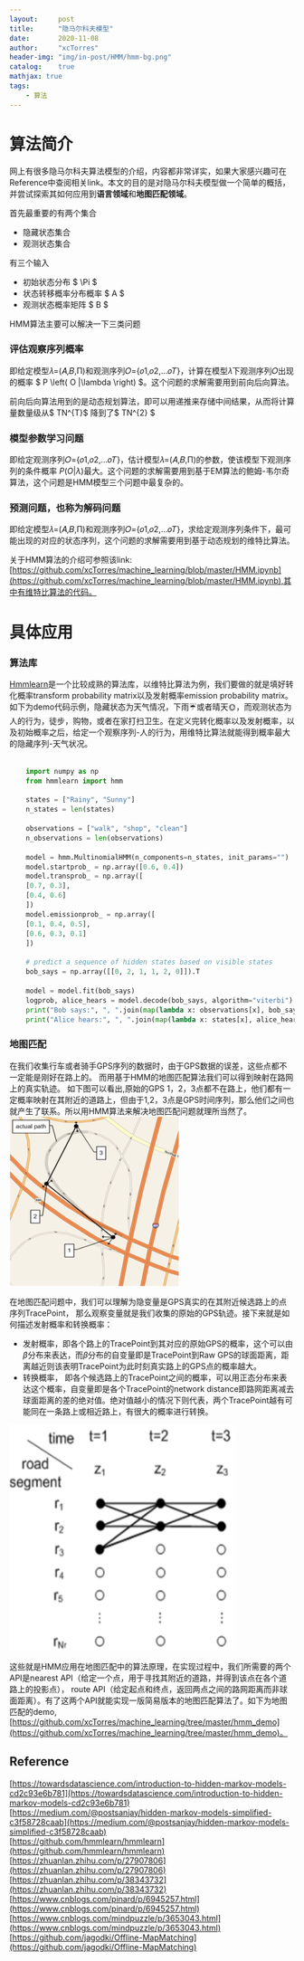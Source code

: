 ```yaml
---
layout:     post
title:      "隐马尔科夫模型"
date:       2020-11-08
author:     "xcTorres"
header-img: "img/in-post/HMM/hmm-bg.png"
catalog:    true
mathjax: true
tags:
    - 算法
---  
```


# 算法简介  
网上有很多隐马尔科夫算法模型的介绍，内容都非常详实，如果大家感兴趣可在Reference中查阅相关link。本文的目的是对隐马尔科夫模型做一个简单的概括， 并尝试探索其如何应用到**语言领域**和**地图匹配领域**。  

首先最重要的有两个集合  
- 隐藏状态集合  
- 观测状态集合

有三个输入
- 初始状态分布 $ \Pi $
- 状态转移概率分布概率  $ A $
- 观测状态概率矩阵 $ B $  

HMM算法主要可以解决一下三类问题  

### 评估观察序列概率
即给定模型𝜆=(𝐴,𝐵,Π)和观测序列𝑂={𝑜1,𝑜2,...𝑜𝑇}，计算在模型𝜆下观测序列𝑂出现的概率
$ P \left( O |\lambda \right) $。这个问题的求解需要用到前向后向算法。   

前向后向算法用到的是动态规划算法，即可以用递推来存储中间结果，从而将计算量数量级从$ TN^{T}$ 降到了$ TN^{2} $  
  

### 模型参数学习问题 
即给定观测序列𝑂={𝑜1,𝑜2,...𝑜𝑇}，估计模型𝜆=(𝐴,𝐵,Π)的参数，使该模型下观测序列的条件概率
$P \left( O |\lambda \right)$最大。这个问题的求解需要用到基于EM算法的鲍姆-韦尔奇算法，这个问题是HMM模型三个问题中最复杂的。   
  

###  预测问题，也称为解码问题  
即给定模型𝜆=(𝐴,𝐵,Π)和观测序列𝑂={𝑜1,𝑜2,...𝑜𝑇}，求给定观测序列条件下，最可能出现的对应的状态序列，这个问题的求解需要用到基于动态规划的维特比算法。  

关于HMM算法的介绍可参照该link:
[https://github.com/xcTorres/machine_learning/blob/master/HMM.ipynb](https://github.com/xcTorres/machine_learning/blob/master/HMM.ipynb),其中有维特比算法的代码。

# 具体应用

### 算法库
[Hmmlearn](https://hmmlearn.readthedocs.io/en/latest/)是一个比较成熟的算法库，以维特比算法为例，我们要做的就是填好转化概率transform probability matrix以及发射概率emission probability matrix。如下为demo代码示例，隐藏状态为天气情况，下雨☔️或者晴天🌞，而观测状态为人的行为，徒步，购物，或者在家打扫卫生。在定义完转化概率以及发射概率，以及初始概率之后，给定一个观察序列-人的行为，用维特比算法就能得到概率最大的隐藏序列-天气状况。
```python

    import numpy as np
    from hmmlearn import hmm

    states = ["Rainy", "Sunny"]
    n_states = len(states)

    observations = ["walk", "shop", "clean"]
    n_observations = len(observations)

    model = hmm.MultinomialHMM(n_components=n_states, init_params="")
    model.startprob_ = np.array([0.6, 0.4])
    model.transprob_ = np.array([
    [0.7, 0.3],
    [0.4, 0.6]
    ])
    model.emissionprob_ = np.array([
    [0.1, 0.4, 0.5],
    [0.6, 0.3, 0.1]
    ])

    # predict a sequence of hidden states based on visible states
    bob_says = np.array([[0, 2, 1, 1, 2, 0]]).T

    model = model.fit(bob_says)
    logprob, alice_hears = model.decode(bob_says, algorithm="viterbi")
    print("Bob says:", ", ".join(map(lambda x: observations[x], bob_says)))
    print("Alice hears:", ", ".join(map(lambda x: states[x], alice_hears)))

```

### 地图匹配  
在我们收集行车或者骑手GPS序列的数据时，由于GPS数据的误差，这些点都不一定能是刚好在路上的。 而用基于HMM的地图匹配算法我们可以得到映射在路网上的真实轨迹。  如下图可以看出,原始的GPS 1，2，3点都不在路上，他们都有一定概率映射在其附近的道路上，但由于1,2，3点是GPS时间序列，那么他们之间也就产生了联系。所以用HMM算法来解决地图匹配问题就理所当然了。
<img src="/img/in-post/HMM/hmm-1.png" width="300" height="300" title="hmm-1">    

在地图匹配问题中，我们可以理解为隐变量是GPS真实的在其附近候选路上的点序列TracePoint， 那么观察变量就是我们收集的原始的GPS轨迹。接下来就是如何描述发射概率和转换概率：
- 发射概率，即各个路上的TracePoint到其对应的原始GPS的概率，这个可以由$\beta$分布来表达，而$\beta$分布的自变量即是TracePoint到Raw GPS的球面距离，距离越近则该表明TracePoint为此时刻真实路上的GPS点的概率越大。
- 转换概率， 即各个候选路上的TracePoint之间的概率，可以用正态分布来表达这个概率，自变量即是各个TracePoint的network distance即路网距离减去球面距离的差的绝对值。绝对值越小的情况下则代表，两个TracePoint越有可能同在一条路上或相近路上，有很大的概率进行转换。  
<img src="/img/in-post/HMM/hmm-2.png" width="400" height="400" title="hmm-2">  

这些就是HMM应用在地图匹配中的算法原理，在实现过程中，我们所需要的两个API是nearest API（给定一个点，用于寻找其附近的道路，并得到该点在各个道路上的投影点）， route API（给定起点和终点，返回两点之间的路网距离而非球面距离）。有了这两个API就能实现一版简易版本的地图匹配算法了。如下为地图匹配的demo, [https://github.com/xcTorres/machine_learning/tree/master/hmm_demo](https://github.com/xcTorres/machine_learning/tree/master/hmm_demo)。


## Reference  
[https://towardsdatascience.com/introduction-to-hidden-markov-models-cd2c93e6b781](https://towardsdatascience.com/introduction-to-hidden-markov-models-cd2c93e6b781)  
[https://medium.com/@postsanjay/hidden-markov-models-simplified-c3f58728caab](https://medium.com/@postsanjay/hidden-markov-models-simplified-c3f58728caab)  
[https://github.com/hmmlearn/hmmlearn](https://github.com/hmmlearn/hmmlearn)  
[https://zhuanlan.zhihu.com/p/27907806](https://zhuanlan.zhihu.com/p/27907806)  
[https://zhuanlan.zhihu.com/p/38343732](https://zhuanlan.zhihu.com/p/38343732)  
[https://www.cnblogs.com/pinard/p/6945257.html](https://www.cnblogs.com/pinard/p/6945257.html)  
[https://www.cnblogs.com/mindpuzzle/p/3653043.html](https://www.cnblogs.com/mindpuzzle/p/3653043.html)   
[https://github.com/jagodki/Offline-MapMatching](https://github.com/jagodki/Offline-MapMatching) 






